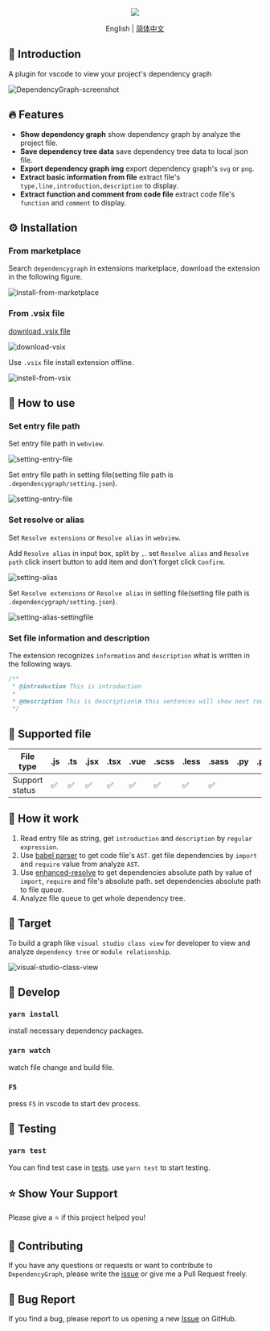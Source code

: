 <p align="middle" ><img src="https://github.com/sz-p/vscode-dependencyGraph/raw/HEAD/doc/logowithtext.png"/></p>

<p align='center'>
English | <a href="https://github.com/sz-p/vscode-dependencyGraph/raw/HEAD/README-zh-CN.md">简体中文</a>
</p>

## 📝 Introduction

A plugin for vscode to view your project's dependency graph

![DependencyGraph-screenshot](https://github.com/sz-p/vscode-dependencyGraph/raw/HEAD/doc/dependencyGraph.gif)

## 🔥 Features

* **Show dependency graph** show dependency graph by analyze the project file.
* **Save dependency tree data** save dependency tree data to local json file.
* **Export dependency graph img** export dependency graph's `svg` or `png`.
* **Extract basic information from file** extract file's `type,line,introduction,description` to display.
* **Extract function and comment from code file** extract code file's `function` and `comment` to display.

## ⚙️ Installation

### From marketplace

Search `dependencygraph` in extensions marketplace, download the extension in the following figure.

![install-from-marketplace](https://github.com/sz-p/vscode-dependencyGraph/raw/HEAD/doc/insteall-from-marketplace.png)

### From .vsix file

[download .vsix file](https://marketplace.visualstudio.com/items?itemName=sz-p.dependencygraph)

![download-vsix](https://github.com/sz-p/vscode-dependencyGraph/raw/HEAD/doc/download-vsix.png)

Use `.vsix` file install extension offline.

![instell-from-vsix](https://github.com/sz-p/vscode-dependencyGraph/raw/HEAD/doc/instell-from-vsix.png)

## 🚀 How to use

### Set entry file path

Set entry file path in `webview`.

![setting-entry-file](https://github.com/sz-p/vscode-dependencyGraph/raw/HEAD/doc/setting-entry-file-gui.png)

Set entry file path in setting file(setting file path is `.dependencygraph/setting.json`).

![setting-entry-file](https://github.com/sz-p/vscode-dependencyGraph/raw/HEAD/doc/setting-entry-file-settingfile.png)

### Set resolve or alias

Set `Resolve extensions` or `Resolve alias` in `webview`.

Add `Resolve alias` in input box, split by `,`. set `Resolve alias` and `Resolve path` click insert button to add item and don't forget click `Confirm`.

![setting-alias](https://github.com/sz-p/vscode-dependencyGraph/raw/HEAD/doc/setting-alias.png)

Set `Resolve extensions` or `Resolve alias` in setting file(setting file path is `.dependencygraph/setting.json`).

![setting-alias-settingfile](https://github.com/sz-p/vscode-dependencyGraph/raw/HEAD/doc/setting-alias-settingfile.png)

### Set file information and description

The extension recognizes `information` and `description` what is written in the following ways.

```js
/**
 * @introduction This is introduction
 *
 * @description This is description\n this sentences will show next row
 */
```

## 📝 Supported file

| File type | .js  | .ts  | .jsx | .tsx | .vue | .scss | .less | .sass | .py  | .php | .go  |
| -------- | ---- | ---- | ---- | ---- | ---- | ----- | ----- | ----- | ---- | ---- | ---- |
| Support status | ✅    | ✅    | ✅    | ✅    | ✅    | ✅     | ✅     | ✅     |      |      |      |

## 📝 How it work

1. Read entry file as string, get `introduction` and `description` by `regular expression`.
2. Use [babel parser](https://github.com/babel/babel/tree/main/packages/babel-parser) to get code file's `AST`. get file dependencies by `import` and `require` value from analyze `AST`.
3. Use [enhanced-resolve](https://github.com/webpack/enhanced-resolve) to get dependencies absolute path by value of `import`, `require` and file's absolute path. set dependencies absolute path to file queue.
4. Analyze file queue to get whole dependency tree.

##  🌌 Target 

To build a graph like `visual studio class view` for developer to view and analyze `dependency tree` or `module relationship`.

![visual-studio-class-view](https://github.com/sz-p/vscode-dependencyGraph/raw/HEAD/doc/visual-studio-class-view.png)

## 🔧  Develop

### `yarn install`

install necessary dependency packages.

### `yarn watch`

watch file change and build file.

### `F5`

press `F5` in vscode to start dev process.

## 🚦 Testing

### `yarn test`

You can find test case in [tests](https://github.com/sz-p/vscode-dependencyGraph/tree/master/tests). use `yarn test` to start testing.

## ⭐️ Show Your Support
Please give a ⭐️ if this project helped you!

## 👏 Contributing

If you have any questions or requests or want to contribute to `DependencyGraph`, please write the [issue](https://github.com/sz-p/vscode-dependencyGraph/issues) or give me a Pull Request freely.

## 🐞 Bug Report

If you find a bug, please report to us opening a new [Issue](https://github.com/sz-p/vscode-dependencyGraph/issues) on GitHub.

